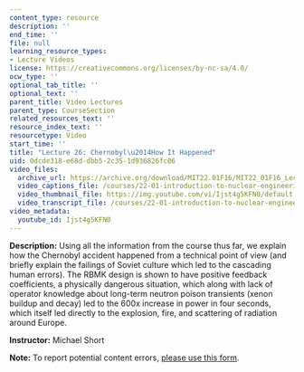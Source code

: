 ```yaml
---
content_type: resource
description: ''
end_time: ''
file: null
learning_resource_types:
- Lecture Videos
license: https://creativecommons.org/licenses/by-nc-sa/4.0/
ocw_type: ''
optional_tab_title: ''
optional_text: ''
parent_title: Video Lectures
parent_type: CourseSection
related_resources_text: ''
resource_index_text: ''
resourcetype: Video
start_time: ''
title: "Lecture 26: Chernobyl\u2014How It Happened"
uid: 0dcde318-e68d-dbb5-2c35-1d936826fc06
video_files:
  archive_url: https://archive.org/download/MIT22.01F16/MIT22_01F16_Lec26_300k.mp4
  video_captions_file: /courses/22-01-introduction-to-nuclear-engineering-and-ionizing-radiation-fall-2016/3f51c32aaa1c5d64b36164563ef0c72f_Ijst4g5KFN0.vtt
  video_thumbnail_file: https://img.youtube.com/vi/Ijst4g5KFN0/default.jpg
  video_transcript_file: /courses/22-01-introduction-to-nuclear-engineering-and-ionizing-radiation-fall-2016/e773333737c4febeb3fa4c3f1c0868f3_Ijst4g5KFN0.pdf
video_metadata:
  youtube_id: Ijst4g5KFN0
---
```


**Description:** Using all the information from the course thus far, we explain how the Chernobyl accident happened from a technical point of view (and briefly explain the failings of Soviet culture which led to the cascading human errors). The RBMK design is shown to have positive feedback coefficients, a physically dangerous situation, which along with lack of operator knowledge about long-term neutron poison transients (xenon buildup and decay) led to the 600x increase in power in four seconds, which itself led directly to the explosion, fire, and scattering of radiation around Europe.

**Instructor:** Michael Short

**Note:** To report potential content errors, [please use this form](https://forms.gle/8B2zcUvfCtgJdTdE7).

